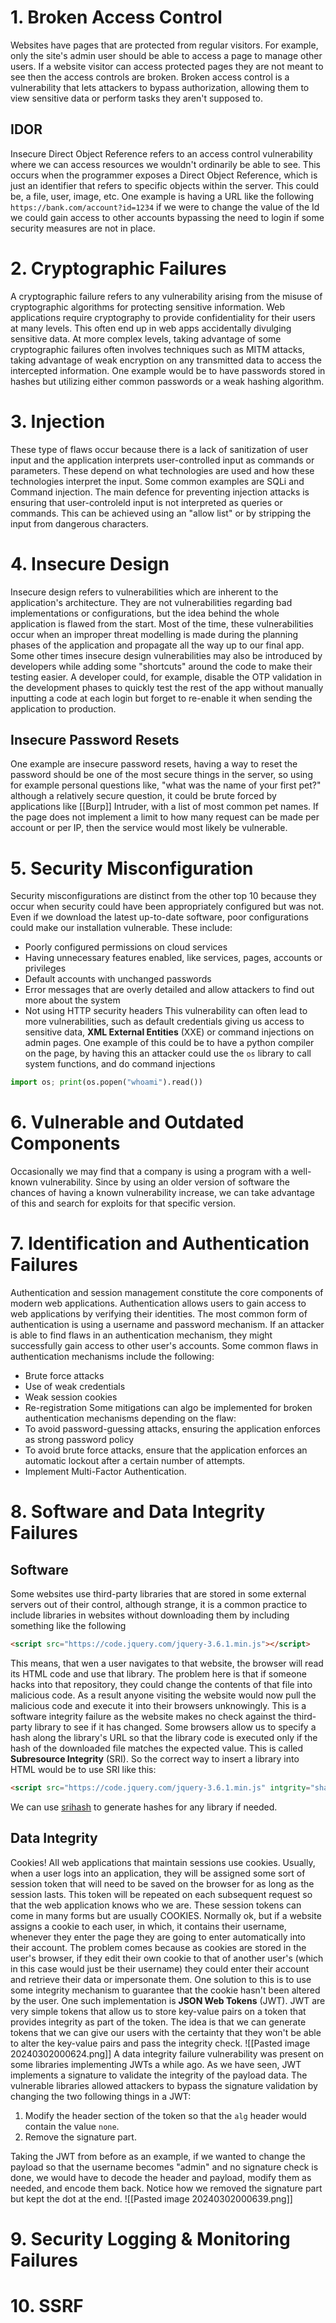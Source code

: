 
# 1. Broken Access Control
Websites have pages that are protected from regular visitors. For example, only the site's admin user should be able to access a page to manage other users. If a website visitor can access protected pages they are not meant to see then the access controls are broken.
Broken access control is a vulnerability that lets attackers to bypass authorization, allowing them to view sensitive data or perform tasks they aren't supposed to.
## IDOR
Insecure Direct Object Reference refers to an access control vulnerability where we can access resources we wouldn't ordinarily be able to see. This occurs when the programmer exposes a Direct Object Reference, which is just an identifier that refers to specific objects within the server. This could be, a file, user, image, etc.
One example is having a URL like the following
`https://bank.com/account?id=1234`
if we were to change the value of the Id we could gain access to other accounts bypassing the need to login if some security measures are not in place.

# 2. Cryptographic Failures
A cryptographic failure refers to any vulnerability arising from the misuse of cryptographic algorithms for protecting sensitive information. Web applications require cryptography to provide confidentiality for their users at many levels.
This often end up in web apps accidentally divulging sensitive data. At more complex levels, taking advantage of some cryptographic failures often involves techniques such as MITM attacks, taking advantage of weak encryption on any transmitted data to access the intercepted information.
One example would be to have passwords stored in hashes but utilizing either common passwords or a weak hashing algorithm.

# 3. Injection
These type of flaws occur because there is a lack of sanitization of user input and the application interprets user-controlled input as commands or parameters. These depend on what technologies are used and how these technologies interpret the input. Some common examples are SQLi and Command injection. 
The main defence for preventing injection attacks is ensuring that user-controleld input is not interpreted as queries or commands. This can be achieved using an "allow list" or by stripping the input from dangerous characters. 

# 4. Insecure Design
Insecure design refers to vulnerabilities which are inherent to the application's architecture. They are not vulnerabilities regarding bad implementations or configurations, but the idea behind the whole application is flawed from the start. Most of the time, these vulnerabilities occur when an improper threat modelling is made during the planning phases of the application and propagate all the way up to our final app. Some other times insecure design vulnerabilities may also be introduced by developers while adding some "shortcuts" around the code to make their testing easier. A developer could, for example, disable the OTP validation in the development phases to quickly test the rest of the app without manually inputting a code at each login but forget to re-enable it when sending the application to production.

## Insecure Password Resets
One example are insecure password resets, having a way to reset the password should be one of the most secure things in the server, so using for example personal questions like, "what was the name of your first pet?" although a relatively secure question, it could be brute forced by applications like [[Burp]] Intruder, with a list of most common pet names. If the page does not implement a limit to how many request can be made per account or per IP, then the service would most likely be vulnerable.

# 5. Security Misconfiguration
Security misconfigurations are distinct from the other top 10 because they occur when security could have been appropriately configured but was not. Even if we download the latest up-to-date software, poor configurations could make our installation vulnerable.
These include:
- Poorly configured permissions on cloud services
- Having unnecessary features enabled, like services, pages, accounts or privileges
- Default accounts with unchanged passwords
- Error messages that are overly detailed and allow attackers to find out more about the system
- Not using HTTP security headers
This vulnerability can often lead to more vulnerabilities, such as default credentials giving us access to sensitive data, **XML External Entities** (XXE) or command injections on admin pages.
One example of this could be to have a python compiler on the page, by having this an attacker could use the `os` library to call system functions, and do command injections
```python
import os; print(os.popen("whoami").read())
```

# 6. Vulnerable and Outdated Components
Occasionally we may find that a company is using a program with a well-known vulnerability. Since by using an older version of software the chances of having a known vulnerability increase, we can take advantage of this and search for exploits for that specific version.

# 7. Identification and Authentication Failures
Authentication and session management constitute the core components of modern web applications. Authentication allows users to gain access to web applications by verifying their identities. The most common form of authentication is using a username and password mechanism. 
If an attacker is able to find flaws in an authentication mechanism, they might successfully gain access to other user's accounts. Some common flaws in authentication mechanisms include the following:
- Brute force attacks
- Use of weak credentials
- Weak session cookies
- Re-registration
Some mitigations can algo be implemented for broken authentication mechanisms depending on the flaw:
- To avoid password-guessing attacks, ensuring the application enforces as strong password policy
- To avoid brute force attacks, ensure that the application enforces an automatic lockout after a certain number of attempts.
- Implement Multi-Factor Authentication.

# 8. Software and Data Integrity Failures
## Software 
Some websites use third-party libraries that are stored in some external servers out of their control, although strange, it is a common practice to include libraries in websites without downloading them by including something like the following
```html
<script src="https://code.jquery.com/jquery-3.6.1.min.js"></script>
```
This means, that wen a user navigates to that website, the browser will read its HTML code and use that library. 
The problem here is that if someone hacks into that repository, they could change the contents of that file into malicious code. As a result anyone visiting the website would now pull the malicious code and execute it into their browsers unknowingly. This is a software integrity failure as the website makes no check against the third-party library to see if it has changed. Some browsers allow us to specify a hash along the library's URL so that the library code is executed only if the hash of the downloaded file matches the expected value. This is called **Subresource Integrity** (SRI).
So the correct way to insert a library into HTML would be to use SRI like this:
```html
<script src="https://code.jquery.com/jquery-3.6.1.min.js" intgrity="sha256-o88AwQnZB+VDvE9tvIXrMQaPlFFSUTR+nldQm1LuPXQ=" crossorigin="anonymous"></script>
```
We can use [srihash](https://www.srihash.org) to generate hashes for any library if needed.

## Data Integrity
Cookies! All web applications that maintain sessions use cookies. Usually, when a user logs into an application, they will be assigned some sort of session token that will need to be saved on the browser for as long as the session lasts. This token will be repeated on each subsequent request so that the web application knows who we are. These session tokens can come in many forms but are usually COOKIES.
Normally ok, but if a website assigns a cookie to each user, in which, it contains their username, whenever they enter the page they are going to enter automatically into their account. The problem comes because as cookies are stored in the user's browser, if they edit their own cookie to that of another user's (which in this case would just be their username) they could enter their account and retrieve their data or impersonate them. 
One solution to this is to use some integrity mechanism to guarantee that the cookie hasn't been altered by the user. One such implementation is **JSON Web Tokens** (JWT).
JWT are very simple tokens that allow us to store key-value pairs on a token that provides integrity as part of the token. The idea is that we can generate tokens that we can give our users with the certainty that they won't be able to alter the key-value pairs and pass the integrity check.
![[Pasted image 20240302000624.png]]
A data integrity failure vulnerability was present on some libraries implementing JWTs a while ago. As we have seen, JWT implements a signature to validate the integrity of the payload data. The vulnerable libraries allowed attackers to bypass the signature validation by changing the two following things in a JWT:

1. Modify the header section of the token so that the `alg` header would contain the value `none`.
2. Remove the signature part.

Taking the JWT from before as an example, if we wanted to change the payload so that the username becomes "admin" and no signature check is done, we would have to decode the header and payload, modify them as needed, and encode them back. Notice how we removed the signature part but kept the dot at the end.
![[Pasted image 20240302000639.png]]

# 9. Security Logging & Monitoring Failures


# 10. SSRF
